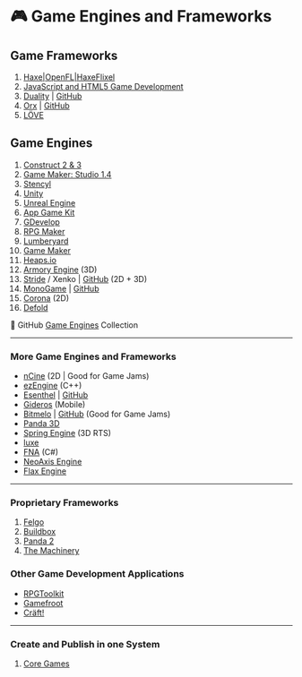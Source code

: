# :video_game: Game Engines and Frameworks

## Game Frameworks

1. [Haxe|OpenFL|HaxeFlixel](haxe-flixel-game-development.md)
2. [JavaScript and HTML5 Game Development](javascript-html5-game-development.md)
3. [Duality](https://www.duality2d.net/) | [GitHub](https://github.com/AdamsLair/duality)
4. [Orx](https://orx-project.org/) | [GitHub](https://github.com/orx/orx)
5. [LÖVE](love2d-game-development.md)

## Game Engines

1. [Construct 2 & 3](construct-game-development.md)
2. [Game Maker: Studio 1.4](game-maker-studio-1.md)
3. [Stencyl](stencyl-game-development.md)
4. [Unity](unity-game-development.md)
5. [Unreal Engine](unreal-engine-development.md)
6. [App Game Kit](app-game-kit-development.md)
7. [GDevelop](https://gdevelop-app.com/)
8. [RPG Maker](https://www.rpgmakerweb.com/)
9. [Lumberyard](https://aws.amazon.com/lumberyard/)
10. [Game Maker](game-maker-development.md)
11. [Heaps.io](https://heaps.io/)
12. [Armory Engine](https://armory3d.org/) (3D)
13. [Stride](https://stride3d.net/) / Xenko | [GitHub](https://github.com/stride3d/stride) (2D + 3D)
14. [MonoGame](monogame-development.md) | [GitHub](https://github.com/MonoGame/MonoGame)
15. [Corona](https://coronalabs.com/) (2D)
16. [Defold](https://defold.com/)

:link: GitHub [Game Engines](https://github.com/collections/game-engines) Collection

***

### More Game Engines and Frameworks

- [nCine](https://ncine.github.io/) (2D | Good for Game Jams)
- [ezEngine](https://github.com/ezEngine/ezEngine) (C++)
- [Esenthel](https://www.esenthel.com/?id=info) | [GitHub](https://github.com/Esenthel/EsenthelEngine/)
- [Gideros](https://github.com/gideros/gideros) (Mobile)
- [Bitmelo](https://bitmelo.com/) | [GitHub](https://github.com/byersdz/bitmelo) (Good for Game Jams)
- [Panda 3D](https://www.panda3d.org/)
- [Spring Engine](https://springrts.com/) (3D RTS)
- [luxe](https://luxeengine.com/)
- [FNA](https://fna-xna.github.io/) (C#)
- [NeoAxis Engine](https://www.neoaxis.com/)
- [Flax Engine](https://flaxengine.com/)

***

### Proprietary Frameworks

1. [Felgo](https://felgo.com/)
2. [Buildbox](https://www.buildbox.com/)
3. [Panda 2](https://www.panda2.io/)
4. [The Machinery](https://ourmachinery.com/)

### Other Game Development Applications

- [RPGToolkit](http://www.rpgtoolkit.net/)
- [Gamefroot](https://make.gamefroot.com/)
- [Cräft!](https://github.com/craeftgame)

***

### Create and Publish in one System

1. [Core Games](https://www.coregames.com/)
